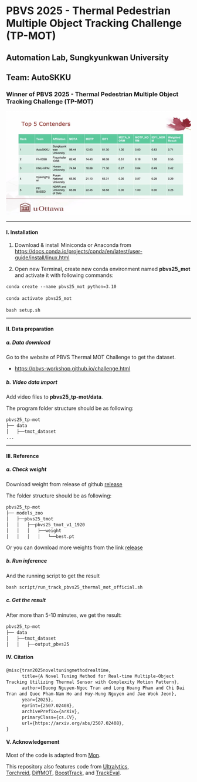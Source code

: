 # PBVS 2025 - Thermal Pedestrian Multiple Object Tracking Challenge (TP-MOT)

## Automation Lab, Sungkyunkwan University

## Team: AutoSKKU

### Winner of PBVS 2025 - Thermal Pedestrian Multiple Object Tracking Challenge (TP-MOT)

![pbvs_2025_tmot.jpg](assets/pbvs_2025_tmot.jpg)

---

#### I. Installation

1. Download & install Miniconda or Anaconda from https://docs.conda.io/projects/conda/en/latest/user-guide/install/linux.html


2. Open new Terminal, create new conda environment named **pbvs25_mot** and activate it with following commands:

```shell
conda create --name pbvs25_mot python=3.10

conda activate pbvs25_mot

bash setup.sh
```

---


#### II. Data preparation

##### a. Data download

Go to the website of PBVS Thermal MOT Challenge to get the dataset.

- https://pbvs-workshop.github.io/challenge.html

##### b. Video data import

Add video files to **pbvs25_tp-mot/data**.

The program folder structure should be as following:

```
pbvs25_tp-mot
├── data
│   ├──tmot_dataset
...
```

---

#### III. Reference

##### a. Check weight

Download weight from release of github [release](https://github.com/DuongTran1708/pbvs25_tp-mot/releases/tag/v0.1)

The folder structure should be as following:
```
pbvs25_tp-mot
├── models_zoo
│   ├──pbvs25_tmot
│   │   ├──pbvs25_tmot_v1_1920
│   │   │   ├──weight
│   │   │   │   └──best.pt
```

Or you can download more weights from the link [release](https://github.com/DuongTran1708/pbvs25_tp-mot/releases/tag/v1.0)

##### b. Run inference

And the running script to get the result

```shell
bash script/run_track_pbvs25_thermal_mot_official.sh 
```

##### c. Get the result
After more than 5-10 minutes, we get the result:
```
pbvs25_tp-mot
├── data
│   ├──tmot_dataset
│   │   ├──output_pbvs25
```

#### IV. Citation

```
@misc{tran2025noveltuningmethodrealtime,
      title={A Novel Tuning Method for Real-time Multiple-Object Tracking Utilizing Thermal Sensor with Complexity Motion Pattern}, 
      author={Duong Nguyen-Ngoc Tran and Long Hoang Pham and Chi Dai Tran and Quoc Pham-Nam Ho and Huy-Hung Nguyen and Jae Wook Jeon},
      year={2025},
      eprint={2507.02408},
      archivePrefix={arXiv},
      primaryClass={cs.CV},
      url={https://arxiv.org/abs/2507.02408}, 
}
```

#### V. Acknowledgement

Most of the code is adapted from [Mon](https://github.com/phlong3105/mon). 

This repository also features code from 
[Ultralytics](https://github.com/ultralytics/ultralytics),  
[Torchreid](https://github.com/KaiyangZhou/deep-person-reid), 
[DiffMOT](https://github.com/Kroery/DiffMOT), 
[BoostTrack](https://github.com/vukasin-stanojevic/BoostTrack),
and [TrackEval](https://github.com/JonathonLuiten/TrackEval).  